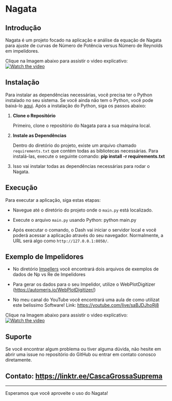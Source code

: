 # Nagata

## Introdução

Nagata é um projeto focado na aplicação e análise da equação de Nagata para ajuste de curvas de Número de Potência versus Número de Reynolds em impelidores. 

Clique na Imagem abaixo para assistir o video explicativo:
[![Watch the video](https://img.youtube.com/vi/elFbEnW5AJg/0.jpg)](https://youtu.be/elFbEnW5AJg)


## Instalação

Para instalar as dependências necessárias, você precisa ter o Python instalado no seu sistema. Se você ainda não tem o Python, você pode baixá-lo [aqui](https://www.python.org/downloads/). Após a instalação do Python, siga os passos abaixo:

1. **Clone o Repositório**

   Primeiro, clone o repositório do Nagata para a sua máquina local.


2. **Instale as Dependências**

   Dentro do diretório do projeto, existe um arquivo chamado `requirements.txt` que contém todas as bibliotecas necessárias. Para instalá-las, execute o seguinte comando: **pip install -r requirements.txt**
   

3. Isso vai instalar todas as dependências necessárias para rodar o Nagata.

## Execução

Para executar a aplicação, siga estas etapas:

* Navegue até o diretório do projeto onde o `main.py` está localizado.

* Execute o arquivo `main.py` usando Python: python main.py

* Após executar o comando, o Dash vai iniciar o servidor local e você poderá acessar a aplicação através do seu navegador. Normalmente, a URL será algo como `http://127.0.0.1:8050/`.

## Exemplo de Impelidores

* No diretório [Impellers](https://github.com/Spogis/Nagata/tree/master/impellers) você encontrará dois arquivos de exemplos de dados de Np vs Re de Impelidores

* Para gerar os dados para o seu Impelidor, utilize o WebPlotDigitizer (https://automeris.io/WebPlotDigitizer/)

* No meu canal do YouTube você encontrará uma aula de como utilizat este belíssimo Software! Link: https://youtube.com/live/saBJDJhoRj8

Clique na Imagem abaixo para assistir o video explicativo:
[![Watch the video](https://img.youtube.com/vi/saBJDJhoRj8/0.jpg)](https://youtube.com/live/saBJDJhoRj8)

## Suporte

Se você encontrar algum problema ou tiver alguma dúvida, não hesite em abrir uma issue no repositório do GitHub ou entrar em contato conosco diretamente.

##  Contato: https://linktr.ee/CascaGrossaSuprema

---

Esperamos que você aproveite o uso do Nagata!

